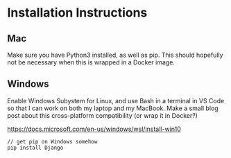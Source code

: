 # Installation Instructions

## Mac

Make sure you have Python3 installed, as well as pip. This should hopefully not be necessary when this is wrapped in a Docker image.

## Windows

Enable Windows Subystem for Linux, and use Bash in a terminal in VS Code so that I can work on both my laptop and my MacBook. Make a small blog post about this cross-platform compatibility (or wrap it in Docker?)

https://docs.microsoft.com/en-us/windows/wsl/install-win10

```
// get pip on Windows somehow
pip install Django
```